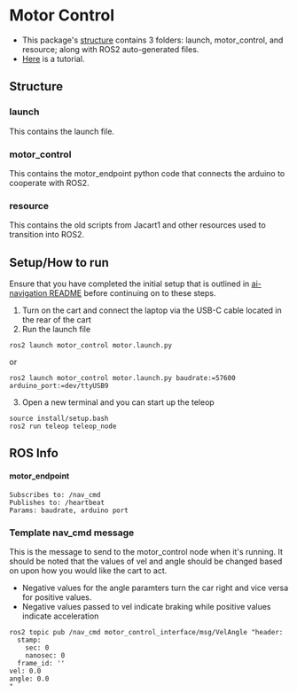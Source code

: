 # Motor Control

* This package's [structure](#structure) contains 3 folders: launch, motor_control, and resource; along with ROS2 auto-generated files.
* [Here](#setuphow-to-run) is a tutorial.

## Structure
### launch
This contains the launch file.
### motor_control
This contains the motor_endpoint python code that connects the arduino to cooperate with ROS2.
### resource
This contains the old scripts from Jacart1 and other resources used to transition into ROS2.

## Setup/How to run
Ensure that you have completed the initial setup that is outlined in [ai-navigation README](../README.md) before continuing on to these steps.

1. Turn on the cart and connect the laptop via the USB-C cable located in the rear of the cart
2. Run the launch file
```
ros2 launch motor_control motor.launch.py
```
or
```
ros2 launch motor_control motor.launch.py baudrate:=57600 arduino_port:=dev/ttyUSB9
```
3. Open a new terminal and you can start up the teleop
```
source install/setup.bash
ros2 run teleop teleop_node
```

## ROS Info
#### motor_endpoint
```
Subscribes to: /nav_cmd
Publishes to: /heartbeat
Params: baudrate, arduino port
```
### Template nav_cmd message
This is the message to send to the motor_control node when it's running.
It should be noted that the values of vel and angle should be changed based on upon how you would like the cart to act.
 
- Negative values for the angle paramters turn the car right and vice versa for positive values.
- Negative values passed to vel indicate braking while positive values indicate acceleration

```
ros2 topic pub /nav_cmd motor_control_interface/msg/VelAngle "header:
  stamp:
    sec: 0
    nanosec: 0
  frame_id: ''
vel: 0.0
angle: 0.0
"
```


